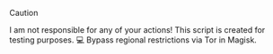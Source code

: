 > [!CAUTION]
> I am not responsible for any of your actions! This script is created for testing purposes.
💻 Bypass regional restrictions via Tor in Magisk.

